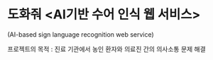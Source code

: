 # 도화줘 <AI기반 수어 인식 웹 서비스>
(AI-based sign language recognition web service)  

프로젝트의 목적 : 진료 기관에서 농인 환자와 의료진 간의 의사소통 문제 해결
